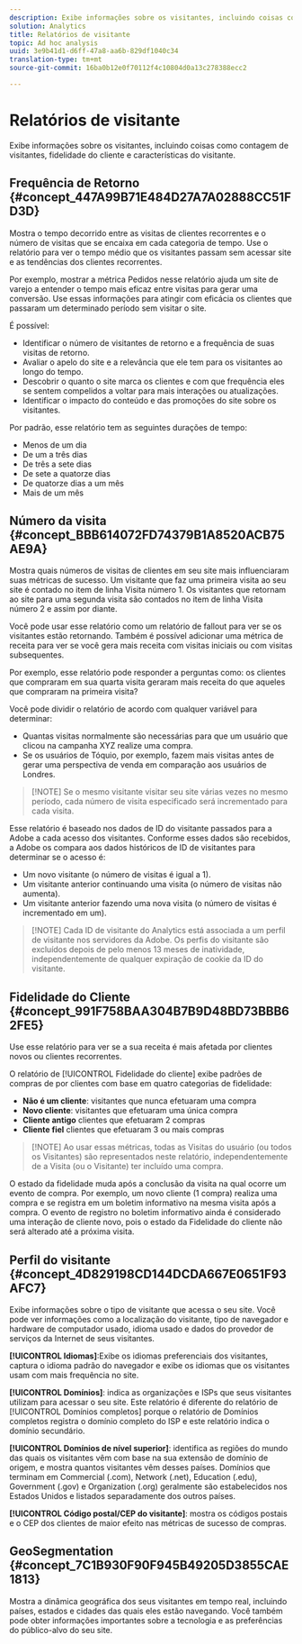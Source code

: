```yaml
---
description: Exibe informações sobre os visitantes, incluindo coisas como contagem de visitantes, fidelidade do cliente e características do visitante.
solution: Analytics
title: Relatórios de visitante
topic: Ad hoc analysis
uuid: 3e9b41d1-d6ff-47a8-aa6b-829df1040c34
translation-type: tm+mt
source-git-commit: 16ba0b12e0f70112f4c10804d0a13c278388ecc2

---
```



# Relatórios de visitante

Exibe informações sobre os visitantes, incluindo coisas como contagem de visitantes, fidelidade do cliente e características do visitante.

## Frequência de Retorno {#concept_447A99B71E484D27A7A02888CC51FD3D}

Mostra o tempo decorrido entre as visitas de clientes recorrentes e o número de visitas que se encaixa em cada categoria de tempo. Use o relatório para ver o tempo médio que os visitantes passam sem acessar site e as tendências dos clientes recorrentes.

<!-- 

c_reports_return_freq.xml

 -->

Por exemplo, mostrar a métrica Pedidos nesse relatório ajuda um site de varejo a entender o tempo mais eficaz entre visitas para gerar uma conversão. Use essas informações para atingir com eficácia os clientes que passaram um determinado período sem visitar o site.

É possível:

* Identificar o número de visitantes de retorno e a frequência de suas visitas de retorno.
* Avaliar o apelo do site e a relevância que ele tem para os visitantes ao longo do tempo.
* Descobrir o quanto o site marca os clientes e com que frequência eles se sentem compelidos a voltar para mais interações ou atualizações.
* Identificar o impacto do conteúdo e das promoções do site sobre os visitantes.

Por padrão, esse relatório tem as seguintes durações de tempo:

* Menos de um dia
* De um a três dias
* De três a sete dias
* De sete a quatorze dias
* De quatorze dias a um mês
* Mais de um mês

## Número da visita {#concept_BBB614072FD74379B1A8520ACB75AE9A}

Mostra quais números de visitas de clientes em seu site mais influenciaram suas métricas de sucesso. Um visitante que faz uma primeira visita ao seu site é contado no item de linha Visita número 1. Os visitantes que retornam ao site para uma segunda visita são contados no item de linha Visita número 2 e assim por diante.

<!-- 

c_reports_visit_number.xml

 -->

Você pode usar esse relatório como um relatório de fallout para ver se os visitantes estão retornando. Também é possível adicionar uma métrica de receita para ver se você gera mais receita com visitas iniciais ou com visitas subsequentes.

Por exemplo, esse relatório pode responder a perguntas como: os clientes que compraram em sua quarta visita geraram mais receita do que aqueles que compraram na primeira visita?

Você pode dividir o relatório de acordo com qualquer variável para determinar:

* Quantas visitas normalmente são necessárias para que um usuário que clicou na campanha XYZ realize uma compra.
* Se os usuários de Tóquio, por exemplo, fazem mais visitas antes de gerar uma perspectiva de venda em comparação aos usuários de Londres.

> [!NOTE] Se o mesmo visitante visitar seu site várias vezes no mesmo período, cada número de visita especificado será incrementado para cada visita.

Esse relatório é baseado nos dados de ID do visitante passados para a Adobe a cada acesso dos visitantes. Conforme esses dados são recebidos, a Adobe os compara aos dados históricos de ID de visitantes para determinar se o acesso é:

* Um novo visitante (o número de visitas é igual a 1).
* Um visitante anterior continuando uma visita (o número de visitas não aumenta).
* Um visitante anterior fazendo uma nova visita (o número de visitas é incrementado em um).

> [!NOTE] Cada ID de visitante do Analytics está associada a um perfil de visitante nos servidores da Adobe. Os perfis do visitante são excluídos depois de pelo menos 13 meses de inatividade, independentemente de qualquer expiração de cookie da ID do visitante.

## Fidelidade do Cliente {#concept_991F758BAA304B7B9D48BD73BBB62FE5}

Use esse relatório para ver se a sua receita é mais afetada por clientes novos ou clientes recorrentes.

<!-- 

c_reports_customerloyalty.xml

 -->

O relatório de [!UICONTROL Fidelidade do cliente] exibe padrões de compras de por clientes com base em quatro categorias de fidelidade:

* **Não é um cliente**: visitantes que nunca efetuaram uma compra
* **Novo cliente**: visitantes que efetuaram uma única compra
* **Cliente antigo** clientes que efetuaram 2 compras
* **Cliente fiel** clientes que efetuaram 3 ou mais compras

> [!NOTE] Ao usar essas métricas, todas as Visitas do usuário (ou todos os Visitantes) são representados neste relatório, independentemente de a Visita (ou o Visitante) ter incluído uma compra.

O estado da fidelidade muda após a conclusão da visita na qual ocorre um evento de compra. Por exemplo, um novo cliente (1 compra) realiza uma compra e se registra em um boletim informativo na mesma visita após a compra. O evento de registro no boletim informativo ainda é considerado uma interação de cliente novo, pois o estado da Fidelidade do cliente não será alterado até a próxima visita.

## Perfil do visitante {#concept_4D829198CD144DCDA667E0651F93AFC7}

Exibe informações sobre o tipo de visitante que acessa o seu site. Você pode ver informações como a localização do visitante, tipo de navegador e hardware de computador usado, idioma usado e dados do provedor de serviços da Internet de seus visitantes.

<!-- 

c_reports_visitor_profile.xml

 -->

**[!UICONTROL Idiomas]**:Exibe os idiomas preferenciais dos visitantes, captura o idioma padrão do navegador e exibe os idiomas que os visitantes usam com mais frequência no site.

**[!UICONTROL Domínios]**: indica as organizações e ISPs que seus visitantes utilizam para acessar o seu site. Este relatório é diferente do relatório de [!UICONTROL Domínios completos] porque o relatório de Domínios completos registra o domínio completo do ISP e este relatório indica o domínio secundário.

**[!UICONTROL Domínios de nível superior]**: identifica as regiões do mundo das quais os visitantes vêm com base na sua extensão de domínio de origem, e mostra quantos visitantes vêm desses países. Domínios que terminam em Commercial (.com), Network (.net), Education (.edu), Government (.gov) e Organization (.org) geralmente são estabelecidos nos Estados Unidos e listados separadamente dos outros países.

**[!UICONTROL Código postal/CEP do visitante]**: mostra os códigos postais e o CEP dos clientes de maior efeito nas métricas de sucesso de compras.

## GeoSegmentation {#concept_7C1B930F90F945B49205D3855CAE1813}

<!-- 

c_reports_geosegmentation.xml

 -->

Mostra a dinâmica geográfica dos seus visitantes em tempo real, incluindo países, estados e cidades das quais eles estão navegando. Você também pode obter informações importantes sobre a tecnologia e as preferências do público-alvo do seu site.

